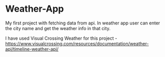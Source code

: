 # Weather-App
My first project with fetching data from api.
In weather app user can enter the city name and get the weather info in that city.

I have used Visual Crossing Weather for this project - https://www.visualcrossing.com/resources/documentation/weather-api/timeline-weather-api/

